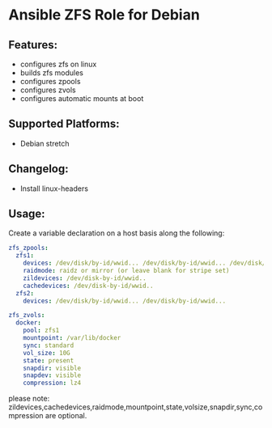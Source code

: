 Ansible ZFS Role for Debian
===========================

Features:
---------
* configures zfs on linux
* builds zfs modules
* configures zpools
* configures zvols
* configures automatic mounts at boot

Supported Platforms:
--------------------
- Debian stretch

Changelog:
----------
- Install linux-headers


Usage:
------
Create a variable declaration on a host basis along the following:

```yaml
zfs_zpools:
  zfs1:
    devices: /dev/disk/by-id/wwid... /dev/disk/by-id/wwid... /dev/disk/by-id/wwid...
    raidmode: raidz or mirror (or leave blank for stripe set)
    zildevices: /dev/disk-by-id/wwid..
    cachedevices: /dev/disk-by-id/wwid..
  zfs2:
    devices: /dev/disk/by-id/wwid... /dev/disk/by-id/wwid...

zfs_zvols:
  docker:
    pool: zfs1
    mountpoint: /var/lib/docker
    sync: standard
    vol_size: 10G
    state: present
    snapdir: visible
    snapdev: visible 
    compression: lz4
```
please note: zildevices,cachedevices,raidmode,mountpoint,state,volsize,snapdir,sync,compression are optional.
